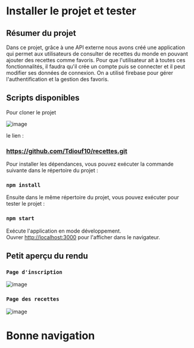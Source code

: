# Installer le projet et tester

## Résumer du projet 

Dans ce projet, grâce à une API externe nous avons créé une application qui permet aux utilisateurs de consulter de recettes du monde en pouvant ajouter des recettes comme favoris.
Pour que l'utilisateur ait à toutes ces fonctionnalités, il faudra qu'il crée un compte puis se connecter et il peut modifier ses données de connexion.
On a utilisé firebase pour gérer l'authentification et la gestion des favoris.

## Scripts disponibles

Pour cloner le projet

![image](https://user-images.githubusercontent.com/92777850/224572056-392a07a3-9e9c-4380-b10b-289cb98d27e5.png)

le lien : 
### https://github.com/Tdiouf10/recettes.git

Pour installer les dépendances, vous pouvez exécuter la commande suivante dans le répertoire du projet :
### `npm install`

Ensuite dans le même répertoire du projet, vous pouvez exécuter pour tester le projet :

### `npm start`

Exécute l'application en mode développement.\
Ouvrer [http://localhost:3000](http://localhost:3000) pour l'afficher dans le navigateur.

## Petit aperçu du rendu 

### `Page d'inscription`
![image](https://user-images.githubusercontent.com/92777850/224572598-ae98de2f-0df2-4c0d-94aa-5da69d3e5e80.png) 

### `Page des recettes`
![image](https://user-images.githubusercontent.com/92777850/224572727-c4cc539c-d1ae-4289-a662-d0cbb462989d.png)

# Bonne navigation

